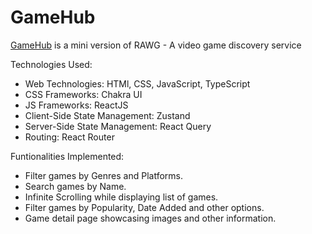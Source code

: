 # GameHub

[GameHub](game-hub-one-xi-55.vercel.app) is a mini version of RAWG - A video game discovery service

Technologies Used:

- Web Technologies: HTMl, CSS, JavaScript, TypeScript
- CSS Frameworks: Chakra UI
- JS Frameworks: ReactJS
- Client-Side State Management: Zustand
- Server-Side State Management: React Query
- Routing: React Router

Funtionalities Implemented:

- Filter games by Genres and Platforms.
- Search games by Name.
- Infinite Scrolling while displaying list of games.
- Filter games by Popularity, Date Added and other options.
- Game detail page showcasing images and other information.
